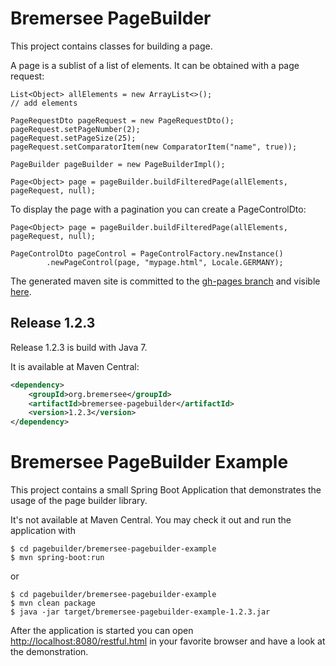 # Bremersee PageBuilder
This project contains classes for building a page.

A page is a sublist of a list of elements. It can be obtained with a page request:

```
List<Object> allElements = new ArrayList<>();
// add elements

PageRequestDto pageRequest = new PageRequestDto();
pageRequest.setPageNumber(2);
pageRequest.setPageSize(25);
pageRequest.setComparatorItem(new ComparatorItem("name", true));

PageBuilder pageBuilder = new PageBuilderImpl();

Page<Object> page = pageBuilder.buildFilteredPage(allElements, pageRequest, null);
```

To display the page with a pagination you can create a PageControlDto:
```
Page<Object> page = pageBuilder.buildFilteredPage(allElements, pageRequest, null);

PageControlDto pageControl = PageControlFactory.newInstance()
        .newPageControl(page, "mypage.html", Locale.GERMANY);
```

The generated maven site is committed to the [gh-pages branch](https://github.com/bremersee/pagebuilder/tree/gh-pages) and visible [here](http://bremersee.github.io/pagebuilder/).

## Release 1.2.3
Release 1.2.3 is build with Java 7.

It is available at Maven Central:
```xml
<dependency>
    <groupId>org.bremersee</groupId>
    <artifactId>bremersee-pagebuilder</artifactId>
    <version>1.2.3</version>
</dependency>
```

# Bremersee PageBuilder Example
This project contains a small Spring Boot Application that demonstrates the usage of the page builder library.

It's not available at Maven Central. You may check it out and run the application with
```
$ cd pagebuilder/bremersee-pagebuilder-example
$ mvn spring-boot:run
```
or
```
$ cd pagebuilder/bremersee-pagebuilder-example
$ mvn clean package
$ java -jar target/bremersee-pagebuilder-example-1.2.3.jar
```
After the application is started you can open [http://localhost:8080/restful.html](http://localhost:8080/restful.html) in your favorite browser and have a look at the demonstration.
